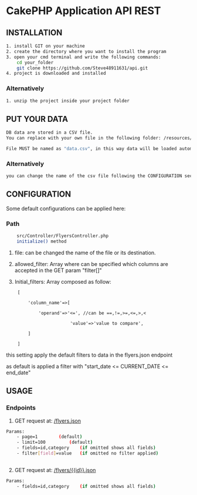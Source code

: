 # CakePHP Application API REST

## INSTALLATION
```sh
1. install GIT on your machine
2. create the directory where you want to install the program
3. open your cmd terminal and write the following commands:
	cd your_folder
	git clone https://github.com/Steve48911631/api.git
4. project is downloaded and installed
```
### Alternatively
```sh
1. unzip the project inside your project folder
```

## PUT YOUR DATA
```sh
DB data are stored in a CSV file.
You can replace with your own file in the following folder: /resources/

File MUST be named as "data.csv", in this way data will be loaded automatically.
```
### Alternatively
```sh
you can change the name of the csv file following the CONFIGURATION section
```
## CONFIGURATION

Some default configurations can be applied here:

### Path
```sh
	src/Controller/FlyersController.php 
	initialize() method
```
1. file: can be changed the name of the file or its destination.	

2. allowed_filter: Array where can be specified which columns are accepted in the GET param "filter[]"

3. Initial_filters: Array composed as follow:

		[

			'column_name'=>[

				'operand'=>'<=', //can be ==,!=,>=,<=,>,<

                    		'value'=>'value to compare',

			]

		]
	
this setting apply the default filters to data in the flyers.json endpoint 	

as default is applied a filter with "start_date <= CURRENT_DATE <= end_date"		
	

## USAGE 

### Endpoints

1. GET request at: <a href="">/flyers.json</a>
```sh
Params:
	- page=1 		(default)
	- limit=100 		(default)
	- fields=id,category 	(if omitted shows all fields)
	- filter[field]=value	(if omitted no filter applied)
	
```

2. GET request at: <a href="">/flyers/{{id}}.json</a>
```sh
Params:
	- fields=id,category 	(if omitted shows all fields)
	
```

